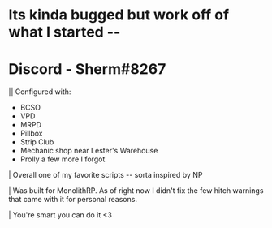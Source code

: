 # Its kinda bugged but work off of what I started --
# Discord - Sherm#8267

|| Configured with:
- BCSO
- VPD
- MRPD
- Pillbox
- Strip Club
- Mechanic shop near Lester's Warehouse
- Prolly a few more I forgot

| Overall one of my favorite scripts -- sorta inspired by NP

| Was built for MonolithRP. As of right now I didn't fix the few hitch warnings that came with it for personal reasons. 

| You're smart you can do it <3
